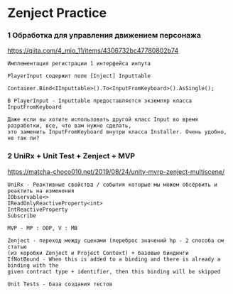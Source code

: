 # Zenject Practice

### 1 Обработка для управления движением персонажа

https://qiita.com/4_mio_11/items/4306732bc47780802b74
````
Имплементация регистрации 1 интерфейса инпута

PlayerInput содержит поле [Inject] Inputtable  

Container.Bind<IInputtable>().To<InputFromKeyboard>().AsSingle();

В PlayerInput - Inputtable предоставляется экземляр класса InputFromKeyboard

Даже если вы хотите использовать другой класс Input во время разработки, все, что вам нужно сделать, 
это заменить InputFromKeyboard внутри класса Installer. Очень удобно, не так ли?
````

### 2 UniRx + Unit Test + Zenject + MVP
https://matcha-choco010.net/2019/08/24/unity-mvrp-zenject-multiscene/

````
UniRx - Реактивные свойства / события которые мы можем обсёрвить и реактить на изменения
IObservable<>
IReadOnlyReactiveProperty<int>
IntReactiveProperty
Subscribe

MVP - MP : OOP, V : MB

Zenject - переход между сценами (переброс значений hp - 2 способа см статью 
(из коробки Zenject и Project Context) + базовые биндинги
IfNotBound - When this is added to a binding and there is already a binding with the 
given contract type + identifier, then this binding will be skipped

Unit Tests - база создания тестов
````